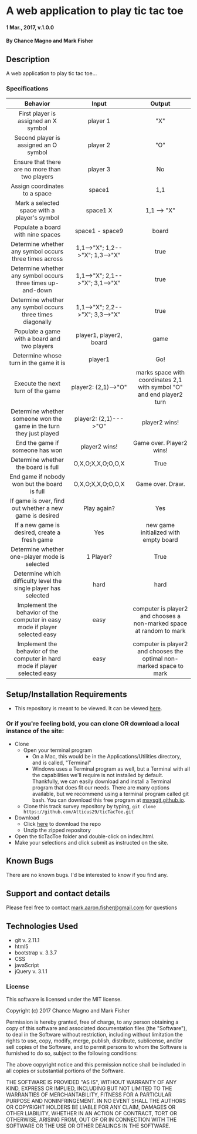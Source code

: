 
# A web application to play tic tac toe

#### 1 Mar., 2017, v.1.0.0

#### By Chance Magno and Mark Fisher

## Description

A web application to play tic tac toe...

### Specifications

|Behavior|Input|Output|
|:---:|:---:|:---:|
|First player is assigned an X symbol|player 1|"X"|
|Second player is assigned an O symbol|player 2|"O"|
|Ensure that there are no more than two players|player 3|No|
|Assign coordinates to a space|space1|1,1|
|Mark a selected space with a player's symbol|space1 X|1,1 --> "X" |
|Populate a board with nine spaces|space1 - space9|board|
|Determine whether any symbol occurs three times across|1,1-->"X"; 1,2-->"X"; 1,3-->"X"|true|
|Determine whether any symbol occurs three times up-and-down|1,1-->"X"; 2,1-->"X"; 3,1-->"X"|true|
|Determine whether any symbol occurs three times diagonally|1,1-->"X"; 2,2-->"X"; 3,3-->"X"|true|
|Populate a game with a board and two players|player1, player2, board|game|
|Determine whose turn in the game it is|player1|Go!|
|Execute the next turn of the game|player2: (2,1)-->"O"|marks space with coordinates 2,1 with symbol "O" and end player2 turn|
|Determine whether someone won the game in the turn they just played|player2: (2,1)--->"O"|player2 wins!|
|End the game if someone has won|player2 wins!|Game over. Player2 wins!|
|Determine whether the board is full|O,X,O;X,X,O;O,O,X|True|
|End game if nobody won but the board is full|O,X,O;X,X,O;O,O,X|Game over. Draw.|
|If game is over, find out whether a new game is desired|Play again?|Yes|
|If a new game is desired, create a fresh game|Yes|new game initialized with empty board|
|Determine whether one-player mode is selected|1 Player?|True|
|Determine which difficulty level the single player has selected|hard|hard|
|Implement the behavior of the computer in easy mode if player selected easy|easy|computer is player2 and chooses a non-marked space at random to mark|
|Implement the behavior of the computer in hard mode if player selected easy|easy|computer is player2 and chooses the optimal non-marked space to mark|

## Setup/Installation Requirements

* This repository is meant to be viewed. It can be viewed [here](https://Atticus29.github.io/ticTacToe).

### Or if you're feeling bold, you can clone OR download a local instance of the site:

* Clone
  * Open your terminal program
    * On a Mac, this would be in the Applications/Utilities directory, and is called, "Terminal"
    * Windows uses a Terminal program as well, but a Terminal with all the capabilities we'll require is not installed by default. Thankfully, we can easily download and install a Terminal program that does fit our needs.
There are many options available, but we recommend using a terminal program called git bash. You can download this free program at [msysgit.github.io](https://git-for-windows.github.io/).
  * Clone this track survey repository by typing, `git clone https://github.com/Atticus29/ticTacToe.git`
* Download
  * Click [here](https://github.com/Atticus29/ticTacToe/archive/master.zip) to download the repo
  * Unzip the zipped repository
* Open the ticTacToe folder and double-click on index.html.
* Make your selections and click submit as instructed on the site.


## Known Bugs

There are no known bugs. I'd be interested to know if you find any.

## Support and contact details

Please feel free to contact mark.aaron.fisher@gmail.com for questions

## Technologies Used

* git v. 2.11.1
* html5
* bootstrap v. 3.3.7
* CSS
* javaScript
* jQuery v. 3.1.1

### License

This software is licensed under the MIT license.

Copyright (c) 2017 Chance Magno and Mark Fisher

Permission is hereby granted, free of charge, to any person obtaining a copy
of this software and associated documentation files (the "Software"), to deal
in the Software without restriction, including without limitation the rights
to use, copy, modify, merge, publish, distribute, sublicense, and/or sell
copies of the Software, and to permit persons to whom the Software is
furnished to do so, subject to the following conditions:

The above copyright notice and this permission notice shall be included in all
copies or substantial portions of the Software.

THE SOFTWARE IS PROVIDED "AS IS", WITHOUT WARRANTY OF ANY KIND, EXPRESS OR
IMPLIED, INCLUDING BUT NOT LIMITED TO THE WARRANTIES OF MERCHANTABILITY,
FITNESS FOR A PARTICULAR PURPOSE AND NONINFRINGEMENT. IN NO EVENT SHALL THE
AUTHORS OR COPYRIGHT HOLDERS BE LIABLE FOR ANY CLAIM, DAMAGES OR OTHER
LIABILITY, WHETHER IN AN ACTION OF CONTRACT, TORT OR OTHERWISE, ARISING FROM,
OUT OF OR IN CONNECTION WITH THE SOFTWARE OR THE USE OR OTHER DEALINGS IN THE
SOFTWARE.

